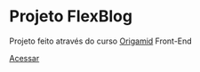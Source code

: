 # Projeto FlexBlog

Projeto feito através do curso [Origamid](https://www.origamid.com/) Front-End

[Acessar](https://guilhermeroberto.github.io/projeto-flexblog/)

